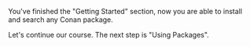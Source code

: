 You've finished the "Getting Started" section, now you are able to install and search any Conan package.

Let's continue our course. The next step is "Using Packages".
